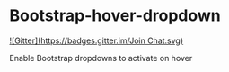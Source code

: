 # Bootstrap-hover-dropdown

[![Gitter](https://badges.gitter.im/Join Chat.svg)](https://gitter.im/zimme/meteor-bootstrap-hover-dropdown?utm_source=badge&utm_medium=badge&utm_campaign=pr-badge)

Enable Bootstrap dropdowns to activate on hover
